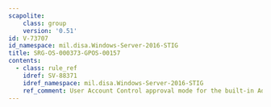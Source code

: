 ```yaml
---
scapolite:
    class: group
    version: '0.51'
id: V-73707
id_namespace: mil.disa.Windows-Server-2016-STIG
title: SRG-OS-000373-GPOS-00157
contents:
  - class: rule_ref
    idref: SV-88371
    idref_namespace: mil.disa.Windows-Server-2016-STIG
    ref_comment: User Account Control approval mode for the built-in Adminis ...
---
```


